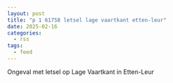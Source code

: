 ```yaml
---
layout: post
title: "p 1 61758 letsel lage vaartkant etten-leur"
date: 2025-02-16
categories: 
  - rss
tags: 
  - feed
---
```


Ongeval met letsel op Lage Vaartkant in Etten-Leur
